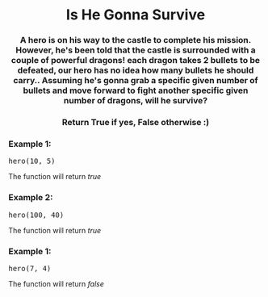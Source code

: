 <div align = "center">

# Is He Gonna Survive

</div>

<div align= "center">

<h3>A hero is on his way to the castle to complete his mission. However, he's been told that the castle is surrounded with a couple of powerful dragons! each dragon takes 2 bullets to be defeated, our hero has no idea how many bullets he should carry.. Assuming he's gonna grab a specific given number of bullets and move forward to fight another specific given number of dragons, will he survive?
</h3>

<h3>Return True if yes, False otherwise :)</h3>

</div>

<h3>Example 1:</h3>
<pre>hero(10, 5)</pre>

<p>The function will return <em>true</em></p>

<h3>Example 2:</h3>
<pre>hero(100, 40)</pre>
<p>The function will return <em>true</em></p>

<h3>Example 1:</h3>
<pre>hero(7, 4)</pre>

<p>The function will return <em>false</em></p>
